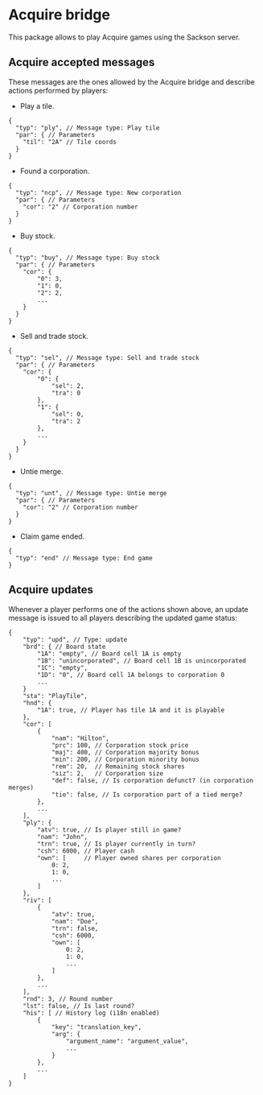 # Acquire bridge

This package allows to play Acquire games using the Sackson server.

## Acquire accepted messages

These messages are the ones allowed by the Acquire bridge and describe actions performed by players:

* Play a tile.
```
{
  "typ": "ply", // Message type: Play tile
  "par": { // Parameters
    "til": "2A" // Tile coords
  }
}
```

* Found a corporation.
```
{
  "typ": "ncp", // Message type: New corporation
  "par": { // Parameters
    "cor": "2" // Corporation number
  }
}
```

* Buy stock.
```
{
  "typ": "buy", // Message type: Buy stock
  "par": { // Parameters
    "cor": {
        "0": 3,
        "1": 0,
        "2": 2,
        ...
    } 
  }
}
```

* Sell and trade stock.
```
{
  "typ": "sel", // Message type: Sell and trade stock
  "par": { // Parameters
    "cor": {
        "0": {
            "sel": 2,
            "tra": 0
        },
        "1": {
            "sel": 0,
            "tra": 2
        },
        ...
    } 
  }
}
```

* Untie merge.
```
{
  "typ": "unt", // Message type: Untie merge
  "par": { // Parameters
    "cor": "2" // Corporation number
  }
}
```

* Claim game ended.
```
{
  "typ": "end" // Message type: End game
}
```

## Acquire updates

Whenever a player performs one of the actions shown above, an update message is issued to all players describing 
the updated game status:

```
{
    "typ": "upd", // Type: update
    "brd": { // Board state
        "1A": "empty", // Board cell 1A is empty
        "1B": "unincorporated", // Board cell 1B is unincorporated
        "1C": "empty",
        "1D": "0", // Board cell 1A belongs to corporation 0
        ...
    }
    "sta": "PlayTile",
    "hnd": {
        "1A": true, // Player has tile 1A and it is playable
    },
    "cor": [
        {
            "nam": "Hilton",
            "prc": 100, // Corporation stock price
            "maj": 400, // Corporation majority bonus
            "min": 200, // Corporation minority bonus
            "rem": 20,  // Remaining stock shares
            "siz": 2,   // Corporation size
            "def": false, // Is corporation defunct? (in corporation merges)
            "tie": false, // Is corporation part of a tied merge?
        },
        ...
    ],
    "ply": {
        "atv": true, // Is player still in game?
        "nam": "John",
        "trn": true, // Is player currently in turn?
        "csh": 6000, // Player cash
        "own": [     // Player owned shares per corporation
            0: 2,
            1: 0,
            ...
        ]
    },
    "riv": [
        {
            "atv": true,
            "nam": "Doe",
            "trn": false,
            "csh": 6000,
            "own": [
                0: 2,
                1: 0,
                ...
            ]
        },
        ...
    ],
    "rnd": 3, // Round number
    "lst": false, // Is last round?
    "his": [ // History log (i18n enabled)
        {
            "key": "translation_key",
            "arg": {
                "argument_name": "argument_value",
                ...
            }
        },
        ...
    ]
}
```